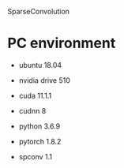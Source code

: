SparseConvolution

PC environment
=============

* ubuntu 18.04
* nvidia drive 510 
* cuda 11.1.1
* cudnn 8
* python 3.6.9
* pytorch 1.8.2

* spconv 1.1


